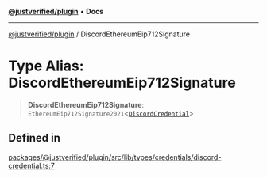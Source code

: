 [**@justverified/plugin**](../README.md) • **Docs**

***

[@justverified/plugin](../globals.md) / DiscordEthereumEip712Signature

# Type Alias: DiscordEthereumEip712Signature

> **DiscordEthereumEip712Signature**: `EthereumEip712Signature2021`\<[`DiscordCredential`](../interfaces/DiscordCredential.md)\>

## Defined in

[packages/@justverified/plugin/src/lib/types/credentials/discord-credential.ts:7](https://github.com/JustaName-id/JustaName-sdk/blob/dc845c10af242e3ca87d95ef392516ac0bfa8b95/packages/@justverified/plugin/src/lib/types/credentials/discord-credential.ts#L7)
